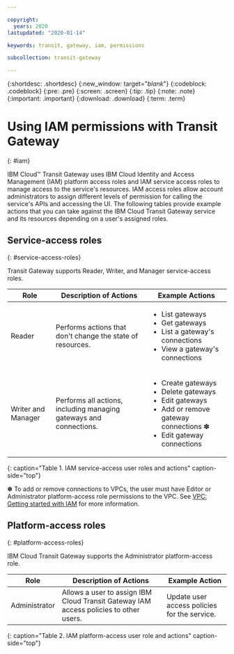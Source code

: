 ```yaml
---

copyright:
  years: 2020
lastupdated: "2020-01-14"

keywords: transit, gateway, iam, permissions

subcollection: transit-gateway

---
```


{:shortdesc: .shortdesc}
{:new_window: target="_blank_"}
{:codeblock: .codeblock}
{:pre: .pre}
{:screen: .screen}
{:tip: .tip}
{:note: .note}
{:important: .important}
{:download: .download}
{:term: .term}

# Using IAM permissions with Transit Gateway
{: #iam}

IBM Cloud™ Transit Gateway uses IBM Cloud Identity and Access Management (IAM) platform access roles and IAM service access roles to manage access to the service's resources. IAM access roles allow account administrators to assign different levels of permission for calling the service's APIs and accessing the UI. The following tables provide example actions that you can take against the IBM Cloud Transit Gateway service and its resources depending on a user's assigned roles.

## Service-access roles
{: #service-access-roles}

Transit Gateway supports Reader, Writer, and Manager service-access roles.

| Role | Description of Actions | Example Actions |
|---|---|---|
| Reader | Performs actions that don't change the state of resources. |<ul><li>List gateways</li><li>Get gateways</li><li>List a gateway's connections</li><li>View a gateway's connections</li></ul>
| Writer and Manager | Performs all actions, including managing gateways and connections. |<ul><li>Create gateways</li><li>Delete gateways</li><li>Edit gateways</li><li>Add or remove gateway connections &#10045; </li><li>Edit gateway connections |                     |
{: caption="Table 1. IAM service-access user roles and actions" caption-side="top"}

&#10045; To add or remove connections to VPCs, the user must have Editor or Administrator platform-access role permissions to the VPC. See [VPC: Getting started with IAM](/docs/vpc?topic=vpc-iam-getting-started) for more information.

## Platform-access roles
{: #platform-access-roles}

IBM Cloud Transit Gateway supports the Administrator platform-access role.

| Role | Description of Actions | Example Action
|---|---|---|
| Administrator | Allows a user to assign IBM Cloud Transit Gateway IAM access policies to other users. | Update user access policies for the service. |                 |
{: caption="Table 2. IAM platform-access user role and actions" caption-side="top"}
